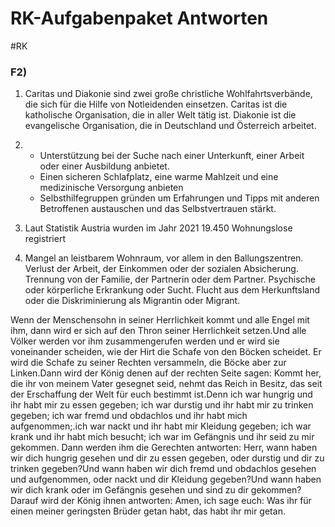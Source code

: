 # RK-Aufgabenpaket Antworten
#RK 

### F2)

1. Caritas und Diakonie sind zwei große christliche Wohlfahrtsverbände, die sich für die Hilfe von Notleidenden einsetzen. Caritas ist die katholische Organisation, die in aller Welt tätig ist. Diakonie ist die evangelische Organisation, die in Deutschland und Österreich arbeitet.
2. 
	- Unterstützung bei der Suche nach einer Unterkunft, einer Arbeit oder einer Ausbildung anbietet.
	- Einen sicheren Schlafplatz, eine warme Mahlzeit und eine medizinische Versorgung anbieten
	- Selbsthilfegruppen gründen um Erfahrungen und Tipps mit anderen Betroffenen austauschen und das Selbstvertrauen stärkt.

3. Laut Statistik Austria wurden im Jahr 2021 19.450 Wohnungslose registriert

4. 
	Mangel an leistbarem Wohnraum, vor allem in den Ballungszentren.
	Verlust der Arbeit, der Einkommen oder der sozialen Absicherung.
	Trennung von der Familie, der Partnerin oder dem Partner.
	Psychische oder körperliche Erkrankung oder Sucht.
	Flucht aus dem Herkunftsland oder die Diskriminierung als Migrantin oder Migrant.

Wenn der Menschensohn in seiner Herrlichkeit kommt und alle Engel mit ihm, dann wird er sich auf den Thron seiner Herrlichkeit setzen.Und alle Völker werden vor ihm zusammengerufen werden und er wird sie voneinander scheiden, wie der Hirt die Schafe von den Böcken scheidet.	Er wird die Schafe zu seiner Rechten versammeln, die Böcke aber zur Linken.Dann wird der König denen auf der rechten Seite sagen: Kommt her, die ihr von meinem Vater gesegnet seid, nehmt das Reich in Besitz, das seit der Erschaffung der Welt für euch bestimmt ist.Denn ich war hungrig und ihr habt mir zu essen gegeben; ich war durstig und ihr habt mir zu trinken gegeben; ich war fremd und obdachlos und ihr habt mich aufgenommen;.ich war nackt und ihr habt mir Kleidung gegeben; ich war krank und ihr habt mich besucht; ich war im Gefängnis und ihr seid zu mir gekommen.	Dann werden ihm die Gerechten antworten: Herr, wann haben wir dich hungrig gesehen und dir zu essen gegeben, oder durstig und dir zu trinken gegeben?Und wann haben wir dich fremd und obdachlos gesehen und aufgenommen, oder nackt und dir Kleidung gegeben?Und wann haben wir dich krank oder im Gefängnis gesehen und sind zu dir gekommen? Darauf wird der König ihnen antworten: Amen, ich sage euch: Was ihr für einen meiner geringsten Brüder getan habt, das habt ihr mir getan.